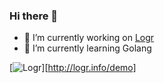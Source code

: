 ### Hi there 👋

- 🔭 I’m currently working on [Logr]
- 🌱 I’m currently learning Golang

[Logr]: https://github.com/504dev/logr

[![Logr](https://i.ibb.co/4dsbDdk/image.png)][http://logr.info/demo]
